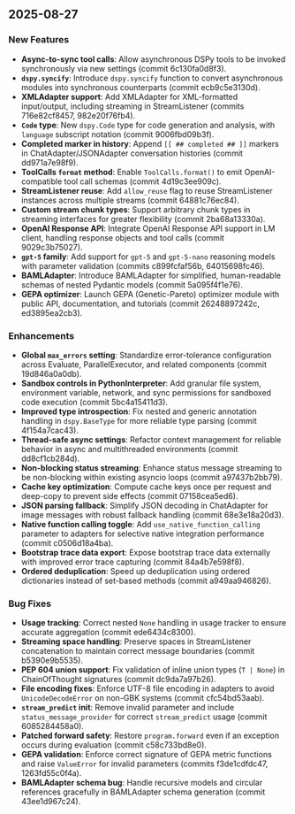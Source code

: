 ## 2025-08-27
### New Features
- **Async-to-sync tool calls**: Allow asynchronous DSPy tools to be invoked synchronously via new settings (commit 6c130fa0d8f3).
- **`dspy.syncify`**: Introduce `dspy.syncify` function to convert asynchronous modules into synchronous counterparts (commit ecb9c5e3130d).
- **XMLAdapter support**: Add XMLAdapter for XML-formatted input/output, including streaming in StreamListener (commits 716e82cf8457, 982e20f76fb4).
- **`Code` type**: New `dspy.Code` type for code generation and analysis, with `language` subscript notation (commit 9006fbd09b3f).
- **Completed marker in history**: Append `[[ ## completed ## ]]` markers in ChatAdapter/JSONAdapter conversation histories (commit dd971a7e98f9).
- **ToolCalls `format` method**: Enable `ToolCalls.format()` to emit OpenAI-compatible tool call schemas (commit 4d19c3ee909c).
- **StreamListener reuse**: Add `allow_reuse` flag to reuse StreamListener instances across multiple streams (commit 64881c76ec84).
- **Custom stream chunk types**: Support arbitrary chunk types in streaming interfaces for greater flexibility (commit 2ba68a13330a).
- **OpenAI Response API**: Integrate OpenAI Response API support in LM client, handling response objects and tool calls (commit 9029c3b75027).
- **`gpt-5` family**: Add support for `gpt-5` and `gpt-5-nano` reasoning models with parameter validation (commits c899fcfaf56b, 64015698fc46).
- **BAMLAdapter**: Introduce BAMLAdapter for simplified, human-readable schemas of nested Pydantic models (commit 5a095f4f1e76).
- **GEPA optimizer**: Launch GEPA (Genetic-Pareto) optimizer module with public API, documentation, and tutorials (commit 26248897242c, ed3895ea2cb3).

### Enhancements
- **Global `max_errors` setting**: Standardize error-tolerance configuration across Evaluate, ParallelExecutor, and related components (commit 19d846a0a0db).
- **Sandbox controls in PythonInterpreter**: Add granular file system, environment variable, network, and sync permissions for sandboxed code execution (commit 5bc4a15411d3).
- **Improved type introspection**: Fix nested and generic annotation handling in `dspy.BaseType` for more reliable type parsing (commit 4f154a7cac43).
- **Thread-safe async settings**: Refactor context management for reliable behavior in async and multithreaded environments (commit dd8cf1cb284d).
- **Non-blocking status streaming**: Enhance status message streaming to be non-blocking within existing asyncio loops (commit a97437b2bb79).
- **Cache key optimization**: Compute cache keys once per request and deep-copy to prevent side effects (commit 07158cea5ed6).
- **JSON parsing fallback**: Simplify JSON decoding in ChatAdapter for image messages with robust fallback handling (commit 68e3e18a20d3).
- **Native function calling toggle**: Add `use_native_function_calling` parameter to adapters for selective native integration performance (commit c0506d18a4ba).
- **Bootstrap trace data export**: Expose bootstrap trace data externally with improved error trace capturing (commit 84a4b7e598f8).
- **Ordered deduplication**: Speed up deduplication using ordered dictionaries instead of set-based methods (commit a949aa946826).

### Bug Fixes
- **Usage tracking**: Correct nested `None` handling in usage tracker to ensure accurate aggregation (commit ede6434c8300).
- **Streaming space handling**: Preserve spaces in StreamListener concatenation to maintain correct message boundaries (commit b5390e9b5535).
- **PEP 604 union support**: Fix validation of inline union types (`T | None`) in ChainOfThought signatures (commit dc9da7a97b26).
- **File encoding fixes**: Enforce UTF-8 file encoding in adapters to avoid `UnicodeDecodeError` on non-GBK systems (commit cfc54bd53aab).
- **`stream_predict` init**: Remove invalid parameter and include `status_message_provider` for correct `stream_predict` usage (commit 6085284458a0).
- **Patched forward safety**: Restore `program.forward` even if an exception occurs during evaluation (commit c58c733bd8e0).
- **GEPA validation**: Enforce correct signature of GEPA metric functions and raise `ValueError` for invalid parameters (commits f3de1cdfdc47, 1263fd55c0f4a).
- **BAMLAdapter schema bug**: Handle recursive models and circular references gracefully in BAMLAdapter schema generation (commit 43ee1d967c24).